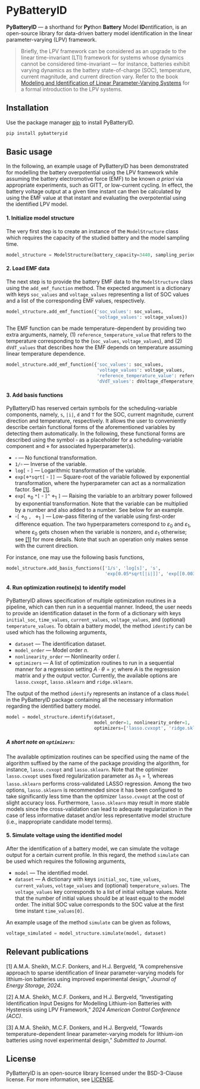 # PyBatteryID

**PyBatteryID** — a shorthand for **Py**thon **Battery** Model **ID**entification, is an open-source library for data-driven battery model identification in the linear parameter-varying (LPV) framework. 

> Briefly, the LPV framework can be considered as an upgrade to the linear time-invariant (LTI) framework for systems whose dynamics cannot be considered time-invariant — for instance, batteries exhibit varying dynamics as the battery state-of-charge (SOC), temperature, current magnitude, and current direction vary. Refer to the book [Modeling and Identification of Linear Parameter-Varying Systems](https://link.springer.com/book/10.1007/978-3-642-13812-6) for a formal introduction to the LPV systems.

## Installation

Use the package manager [pip](https://pip.pypa.io/en/stable/) to install PyBatteryID.

```bash
pip install pybatteryid
```

## Basic usage

In the following, an example usage of PyBatteryID has been demonstrated for modelling the battery overpotential using the LPV framework while assuming the battery electromotive force (EMF) to be known *a priori* via appropriate experiments, such as GITT, or low-current cycling. In effect, the battery voltage output at a given time instant can then be calculated by using the EMF value at that instant and evaluating the overpotential using the identified LPV model.

#### 1. Initialize model structure

The very first step is to create an instance of the `ModelStructure` class which requires the capacity of the studied battery and the model sampling time.

```python
model_structure = ModelStructure(battery_capacity=3440, sampling_period=1)
```

#### 2. Load EMF data

The next step is to provide the battery EMF data to the `ModelStructure` class using the `add_emf_function` method. The expected argument is a dictionary with keys `soc_values` and `voltage_values` representing a list of SOC values and a list of the corresponding EMF values, respectively. 

```python
model_structure.add_emf_function({'soc_values': soc_values,
                                  'voltage_values': voltage_values})
```

The EMF function can be made temperature-dependent by providing two extra arguments, namely, (1) `reference_temperature_value` that refers to the temperature corresponding to the (`soc_values`, `voltage_values`), and (2) `dVdT_values` that describes how the EMF depends on temperature assuming linear temperature dependence.

```python
model_structure.add_emf_function({'soc_values': soc_values,
                                  'voltage_values': voltage_values,
                                  'reference_temperature_value': reference_temperature_value,
                                  'dVdT_values': dVoltage_dTemperature_values})
```

#### 3. Add basis functions

PyBatteryID has reserved certain symbols for the scheduling-variable components, namely, `s`, `|i|`, `d` and `T` for the SOC, current magnitude, current direction and temperature, respectively. It allows the user to conveniently describe certain functional forms of the aforementioned variables by detecting them automatically. In the following, these functional forms are described using the symbol $\square$ as a placeholder for a scheduling-variable component and $\diamond$ for associated hyperparameter(s).

- $\square$ — No functional transformation.
- `1/`$\square$ — Inverse of the variable.
- `log[` $\square$ `]` — Logarithmic transformation of the variable.
- `exp[`$\diamond$`*sqrt[` $\square$ `]]` — Square-root of the variable followed by exponential transformation, where the hyperparameter can act as a normalization factor. See [[1]](#1).
- `exp[` $\diamond_0$ `*[` $\square$ `]^` $\diamond_1$ `]` — Raising the variable to an arbitrary power followed by exponential transformation. Note that the variable can be multiplied by a number and also added to a number. See below for an example.
- $\square$`[` $\diamond_0$ `, ` $\diamond_1$ `]` — Low-pass filtering of the variable using first-order difference equation. The two hyperparameters correspond to $\varepsilon_0$ and $\varepsilon_1$, where $\varepsilon_0$ gets chosen when the variable is nonzero, and $\varepsilon_1$ otherwise; see [[1]](#1) for more details. Note that such an operation only makes sense with the current direction.

For instance, one may use the following basis functions,

```python
model_structure.add_basis_functions(['1/s', 'log[s]', 's',
                                     'exp[0.05*sqrt[|i|]]', 'exp[[0.00366*T+1]^-1]', 'd[0.01,0.99]'])
```

#### 4. Run optimization routine(s) to identify model

PyBatteryID allows specification of multiple optimization routines in a pipeline, which can then run in a sequential manner. Indeed, the user needs to provide an identification dataset in the form of a dictionary with keys `initial_soc`, `time_values`, `current_values`, `voltage_values`, and (optional) `temperature_values`. To obtain a battery model, the method `identify` can be used which has the following arguments,

- `dataset` — The identification dataset.
- `model_order` — Model order $n$.
- `nonlinearity_order` — Nonlinearity order $l$.
- `optimizers` — A list of optimization routines to run in a sequential manner for a regression setting $A\cdot\theta=y$; where $A$ is the regression matrix and $y$ the output vector. Currently, the available options are `lasso.cvxopt`, `lasso.sklearn` and `ridge.sklearn`.

The output of the method `identify` represents an instance of a class `Model` in the PyBatteryID package containing all the necessary information regarding the identified battery model.

```python
model = model_structure.identify(dataset,
                                 model_order=1, nonlinearity_order=1,
                                 optimizers=['lasso.cvxopt', 'ridge.sklearn'])
```

##### A short note on `optimizers`:

The available optimization routines can be specified using the name of the algorithm suffixed by the name of the package providing the algorithm, for instance, `lasso.cvxopt` and `lasso.sklearn`. Note that the optimizer `lasso.cvxopt` uses fixed regularization parameter as $\lambda_1 = 1$, whereas `lasso.sklearn` performs cross-validated LASSO regression. Among the two options, `lasso.sklearn` is recommended since it has been configured to take significantly less time than the optimizer `lasso.cvxopt` at the cost of slight accuracy loss. Furthermore, `lasso.sklearn` may result in more stable models since the cross-validation can lead to adequate regularization in the case of less informative dataset and/or less representative model structure (i.e., inappropriate candidate model terms).

#### 5. Simulate voltage using the identified model

After the identification of a battery model, we can simulate the voltage output for a certain current profile. In this regard, the method `simulate` can be used which requires the following arguments,

- `model` — The identified model.
- `dataset` — A dictionary with keys `initial_soc`, `time_values`, `current_values`, `voltage_values` and (optional) `temperature_values`. The `voltage_values` key corresponds to a list of initial voltage values. Note that the number of initial values should be at least equal to the model order. The initial SOC value corresponds to the SOC value at the first time instant `time_values[0]`.

An example usage of the method `simulate` can be given as follows,

```python
voltage_simulated = model_structure.simulate(model, dataset)
```

## Relevant publications

<a id="1">[1]</a> A.M.A. Sheikh, M.C.F. Donkers, and H.J. Bergveld, “A comprehensive approach to sparse identification of linear parameter-varying models for lithium-ion batteries using improved experimental design,” *Journal of Energy Storage, 2024*.

<a id="2">[2]</a> A.M.A. Sheikh, M.C.F. Donkers, and H.J. Bergveld, “Investigating Identification Input Designs for Modelling Lithium-ion Batteries with Hysteresis using LPV Framework,” *2024 American Control Conference (ACC)*.

<a id="3">[3]</a> A.M.A. Sheikh, M.C.F. Donkers, and H.J. Bergveld, “Towards temperature-dependent linear
parameter-varying models for lithium-ion batteries
using novel experimental design,” *Submitted to Journal*.

## License
PyBatteryID is an open-source library licensed under the BSD-3-Clause license. For more information, see [LICENSE](LICENSE.txt).